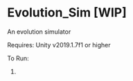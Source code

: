 # Evolution_Sim [WIP]
 An evolution simulator
 
 Requires: Unity v2019.1.7f1 or higher
 
 To Run:
 
 1. 
